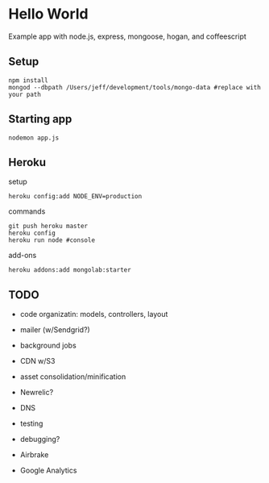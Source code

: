 # Hello World

  Example app with node.js, express, mongoose, hogan, and coffeescript

## Setup

    npm install
    mongod --dbpath /Users/jeff/development/tools/mongo-data #replace with your path

## Starting app

    nodemon app.js

## Heroku

setup
    
    heroku config:add NODE_ENV=production
    
commands

    git push heroku master 
    heroku config
    heroku run node #console

add-ons

    heroku addons:add mongolab:starter

## TODO

* code organizatin: models, controllers, layout

* mailer (w/Sendgrid?)
* background jobs
* CDN w/S3
* asset consolidation/minification
* Newrelic?

* DNS
* testing
* debugging?
* Airbrake
* Google Analytics